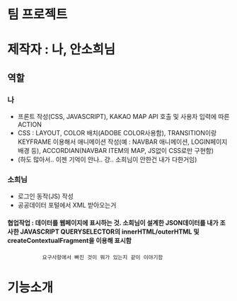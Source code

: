 # 팀 프로젝트
 # 제작자 : 나, 안소희님

## 역할
 ### 나
 - 프론트 작성(CSS, JAVASCRIPT), KAKAO MAP API 호출 및 사용자 입력에 따른 ACTION
 - CSS : LAYOUT, COLOR 배치(ADOBE COLOR사용함), TRANSITION이랑 KEYFRAME 이용해서 애니메이션 작성(예 : NAVBAR 애니메이션, LOGIN페이지 배경 등), ACCORDIAN(NAVBAR ITEM의 MAP, JS없이 CSS로만 구현함)
 - (하도 많아서.. 이젠 기억이 안나.. 걍.. 소희님이 안한건 내가 다한거임)

 ### 소희님
 - 로그인 동작(JS) 작성
 - 공공데이터 포털에서 XML 받아오는거
 
#### 협업작업 : 데이터를 웹페이지에 표시하는 것. 소희님이 설계한 JSON데이터를 내가 조사한 JAVASCRIPT QUERYSELECTOR의 innerHTML/outerHTML 및 createContextualFragment을 이용해 표시함
               요구사항에서 빠진 것이 뭐가 있는지 같이 이야기함

# 기능소개

